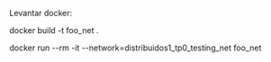 Levantar docker:

docker build -t foo\_net .

docker run --rm -it --network=distribuidos1\_tp0\_testing\_net foo\_net

